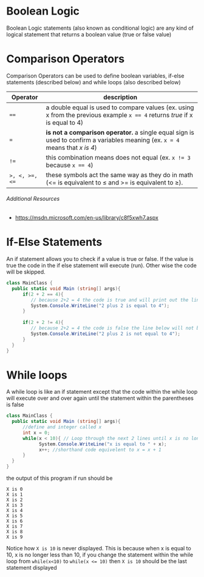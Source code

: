 # Boolean Logic

Boolean Logic statements (also known as conditional logic) are any kind of logical 
statement that returns a boolean value (true or false value)


# Comparison Operators
Comparison Operators can be used to define boolean variables,
 if-else statements (described below) and while loops (also described below)


| Operator        | description                                                                           |
|-----------------|---------------------------------------------------------------------------------------|
|`==`             |a double equal is used to compare values (ex. using x from the previous example `x == 4` returns *true* if x is equal to 4)|
|`=`              |**is not a comparison operator.** a single equal sign is used to confirm a variables meaning (ex. `x = 4` means that *x is 4*)|
|`!=`             |this combination means does not equal (ex. `x != 3` because `x == 4`)|
|`>, <, >=, <=`   |these symbols act the same way as they do in math (<= is equivalent to ≤ and >= is equivalent to ≥).| 

###### Additional Resources
* https://msdn.microsoft.com/en-us/library/c8f5xwh7.aspx

# If-Else Statements

An if statement allows you to check if a value is true or false. If the value is true the code in the if else statement will execute (run). Other wise the code will be skipped.

```C#
class MainClass {
  public static void Main (string[] args){ 
      if(2 + 2 == 4){
         // because 2+2 = 4 the code is true and will print out the line bellow.
         System.Console.WriteLine("2 plus 2 is equal to 4");
      }
      
      if(2 + 2 != 4){
         // because 2+2 = 4 the code is false the line below will not be run
         System.Console.WriteLine("2 plus 2 is not equal to 4");
      }
  }
}
```

# While loops

A while loop is like an if statement except that the code within the while loop 
will execute over and over again 
until the statement within the parentheses is false

```C#
class MainClass {
  public static void Main (string[] args){ 
      //define and integer called x
      int x = 0;
      while(x < 10){ // Loop through the next 2 lines until x is no longer less than 10
            System.Console.WriteLine("x is equal to " + x);
            x++; //shorthand code equivelent to x = x + 1
      }
  }
}
```
the output of this program if run should be 
```
X is 0
X is 1
X is 2
X is 3
X is 4
X is 5
X is 6
X is 7
X is 8
X is 9
```
Notice how `X is 10` is never displayed. This is because when x is equal to 10, x is no longer less than 10, 
if you change the statement within the while loop from `while(x<10)` to `while(x <= 10)` then `X is 10` should be the last statement displayed